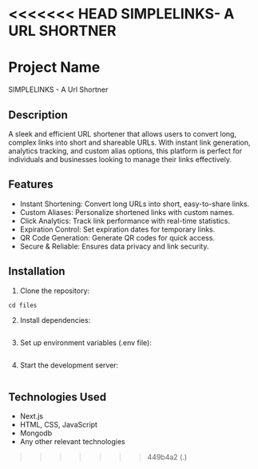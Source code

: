 <<<<<<< HEAD
SIMPLELINKS- A URL SHORTNER
=======
# Project Name
SIMPLELINKS - A Url Shortner

## Description
A sleek and efficient URL shortener that allows users to convert long, complex links into short and shareable URLs. With instant link generation, analytics tracking, and custom alias options, this platform is perfect for individuals and businesses looking to manage their links effectively.

## Features
- Instant Shortening: Convert long URLs into short, easy-to-share links.
- Custom Aliases: Personalize shortened links with custom names.
- Click Analytics: Track link performance with real-time statistics.
- Expiration Control: Set expiration dates for temporary links.
- QR Code Generation: Generate QR codes for quick access.
- Secure & Reliable: Ensures data privacy and link security.

## Installation

1. Clone the repository:
  ```git clone https://github.com/22R01A05C9/Files-React.git
  cd files
  ```
2. Install dependencies:
   ```npm install
   ```
3. Set up environment variables (.env file):
   ```MONGO_URI=your_mongodb_connection_string
   ```
4. Start the development server:
   ```npm run dev
   ```
## Technologies Used
- Next.js
- HTML, CSS, JavaScript
- Mongodb
- Any other relevant technologies


>>>>>>> 449b4a2 (.)
